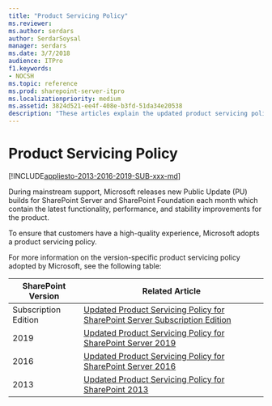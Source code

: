 ```yaml
---
title: "Product Servicing Policy"
ms.reviewer: 
ms.author: serdars
author: SerdarSoysal
manager: serdars
ms.date: 3/7/2018
audience: ITPro
f1.keywords:
- NOCSH
ms.topic: reference
ms.prod: sharepoint-server-itpro
ms.localizationpriority: medium
ms.assetid: 3824d521-ee4f-408e-b3fd-51da34e20538
description: "These articles explain the updated product servicing policies of SharePoint Server."
---
```


# Product Servicing Policy

[!INCLUDE[appliesto-2013-2016-2019-SUB-xxx-md](../includes/appliesto-2013-2016-2019-SUB-xxx-md.md)]
  
During mainstream support, Microsoft releases new Public Update (PU) builds for SharePoint Server and SharePoint Foundation each month which contain the latest functionality, performance, and stability improvements for the product.
  
To ensure that customers have a high-quality experience, Microsoft adopts a product servicing policy.

For more information on the version-specific product servicing policy adopted by Microsoft, see the following table:


|SharePoint Version  |Related Article  |
|---------|---------|
|Subscription Edition     |  [Updated Product Servicing Policy for SharePoint Server Subscription Edition](updated-product-servicing-policy-for-sharepoint-server-se.md#updated-product-servicing-policy-for-sharepoint-server-subscription-edition)       |
|2019     |    [Updated Product Servicing Policy for SharePoint Server 2019](updated-product-servicing-policy-for-sharepoint-2019.md#updated-product-servicing-policy-for-sharepoint-server-2019)     |
|2016     |   [Updated Product Servicing Policy for SharePoint Server 2016](updated-product-servicing-policy-for-sharepoint-server-2016.md#updated-product-servicing-policy-for-sharepoint-server-2016)      |
|2013     |  [Updated Product Servicing Policy for SharePoint 2013](updated-product-servicing-policy-for-sharepoint-2013.md#updated-product-servicing-policy-for-sharepoint-2013)       |